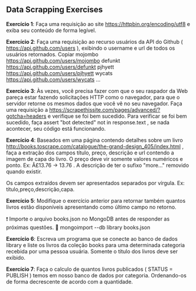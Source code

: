 ## Data Scrapping Exercises

**Exercício 1**: Faça uma requisição ao site https://httpbin.org/encoding/utf8 e exiba seu conteúdo de forma legível.

**Exercício 2**: Faça uma requisição ao recurso usuários da API do Github ( https://api.github.com/users ), exibindo o username e url de todos os usuários retornados.
Copiar
mojombo https://api.github.com/users/mojombo
defunkt https://api.github.com/users/defunkt
pjhyett https://api.github.com/users/pjhyett
wycats https://api.github.com/users/wycats
...

**Exercício 3**: Às vezes, você precisa fazer com que o seu raspador da Web pareça estar fazendo solicitações HTTP como o navegador, para que o servidor retorne os mesmos dados que você vê no seu navegador. Faça uma requisição a https://scrapethissite.com/pages/advanced/?gotcha=headers e verifique se foi bem sucedido.
Para verificar se foi bem sucedido, faça assert "bot detected" not in response.text , se nada acontecer, seu código está funcionando.

**Exercício 4**: Baseados em uma página contendo detalhes sobre um livro http://books.toscrape.com/catalogue/the-grand-design_405/index.html , faça a extração dos campos título, preço, descrição e url contendo a imagem de capa do livro.
O preço deve vir somente valores numéricos e ponto. Ex: Â£13.76 -> 13.76 .
A descrição de ter o sufixo "more..." removido quando existir.

Os campos extraídos devem ser apresentados separados por vírgula. Ex: título,preço,descrição,capa.

**Exercício 5**: Modifique o exercício anterior para retornar também quantos livros estão disponíveis apresentando como último campo no retorno.


❗ Importe o arquivo books.json no MongoDB antes de responder as próximas questões.
🦜 mongoimport --db library books.json

**Exercício 6**: Escreva um programa que se conecte ao banco de dados library e liste os livros da coleção books para uma determinada categoria recebida por uma pessoa usuária. Somente o título dos livros deve ser exibido.

**Exercício 7**: Faça o calculo de quantos livros publicados ( STATUS = PUBLISH ) temos em nosso banco de dados por categoria. Ordenando-os de forma decrescente de acordo com a quantidade.
